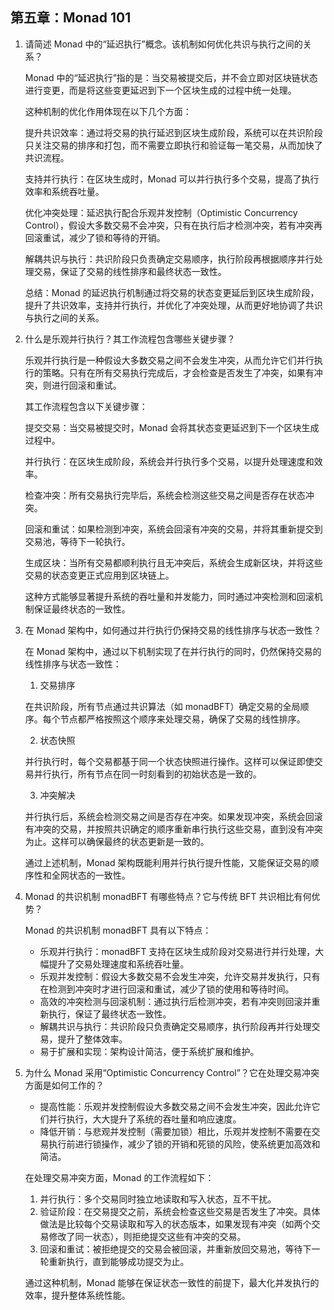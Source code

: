 ## 第五章：Monad 101

1. 请简述 Monad 中的“延迟执行”概念。该机制如何优化共识与执行之间的关系？

   Monad 中的“延迟执行”指的是：当交易被提交后，并不会立即对区块链状态进行变更，而是将这些变更延迟到下一个区块生成的过程中统一处理。

   这种机制的优化作用体现在以下几个方面：

   提升共识效率：通过将交易的执行延迟到区块生成阶段，系统可以在共识阶段只关注交易的排序和打包，而不需要立即执行和验证每一笔交易，从而加快了共识流程。

   支持并行执行：在区块生成时，Monad 可以并行执行多个交易，提高了执行效率和系统吞吐量。

   优化冲突处理：延迟执行配合乐观并发控制（Optimistic Concurrency Control），假设大多数交易不会冲突，只有在执行后才检测冲突，若有冲突再回滚重试，减少了锁和等待的开销。

   解耦共识与执行：共识阶段只负责确定交易顺序，执行阶段再根据顺序并行处理交易，保证了交易的线性排序和最终状态一致性。

   总结：Monad 的延迟执行机制通过将交易的状态变更延后到区块生成阶段，提升了共识效率，支持并行执行，并优化了冲突处理，从而更好地协调了共识与执行之间的关系。

2. 什么是乐观并行执行？其工作流程包含哪些关键步骤？

   乐观并行执行是一种假设大多数交易之间不会发生冲突，从而允许它们并行执行的策略。只有在所有交易执行完成后，才会检查是否发生了冲突，如果有冲突，则进行回滚和重试。

   其工作流程包含以下关键步骤：

   提交交易：当交易被提交时，Monad 会将其状态变更延迟到下一个区块生成过程中。

   并行执行：在区块生成阶段，系统会并行执行多个交易，以提升处理速度和效率。

   检查冲突：所有交易执行完毕后，系统会检测这些交易之间是否存在状态冲突。

   回滚和重试：如果检测到冲突，系统会回滚有冲突的交易，并将其重新提交到交易池，等待下一轮执行。

   生成区块：当所有交易都顺利执行且无冲突后，系统会生成新区块，并将这些交易的状态变更正式应用到区块链上。

   这种方式能够显著提升系统的吞吐量和并发能力，同时通过冲突检测和回滚机制保证最终状态的一致性。

3. 在 Monad 架构中，如何通过并行执行仍保持交易的线性排序与状态一致性？

   在 Monad 架构中，通过以下机制实现了在并行执行的同时，仍然保持交易的线性排序与状态一致性：

   1. 交易排序

   在共识阶段，所有节点通过共识算法（如 monadBFT）确定交易的全局顺序。每个节点都严格按照这个顺序来处理交易，确保了交易的线性排序。

   2. 状态快照

   并行执行时，每个交易都基于同一个状态快照进行操作。这样可以保证即使交易并行执行，所有节点在同一时刻看到的初始状态是一致的。

   3. 冲突解决

   并行执行后，系统会检测交易之间是否存在冲突。如果发现冲突，系统会回滚有冲突的交易，并按照共识确定的顺序重新串行执行这些交易，直到没有冲突为止。这样可以确保最终的状态更新是一致的。

   通过上述机制，Monad 架构既能利用并行执行提升性能，又能保证交易的顺序性和全网状态的一致性。

4. Monad 的共识机制 monadBFT 有哪些特点？它与传统 BFT 共识相比有何优势？

   Monad 的共识机制 monadBFT 具有以下特点：

   - 乐观并行执行：monadBFT 支持在区块生成阶段对交易进行并行处理，大幅提升了交易处理速度和系统吞吐量。
   - 乐观并发控制：假设大多数交易不会发生冲突，允许交易并发执行，只有在检测到冲突时才进行回滚和重试，减少了锁的使用和等待时间。
   - 高效的冲突检测与回滚机制：通过执行后检测冲突，若有冲突则回滚并重新执行，保证了最终状态一致性。
   - 解耦共识与执行：共识阶段只负责确定交易顺序，执行阶段再并行处理交易，提升了整体效率。
   - 易于扩展和实现：架构设计简洁，便于系统扩展和维护。

5. 为什么 Monad 采用“Optimistic Concurrency Control”？它在处理交易冲突方面是如何工作的？

   - 提高性能：乐观并发控制假设大多数交易之间不会发生冲突，因此允许它们并行执行，大大提升了系统的吞吐量和响应速度。
   - 降低开销：与悲观并发控制（需要加锁）相比，乐观并发控制不需要在交易执行前进行锁操作，减少了锁的开销和死锁的风险，使系统更加高效和简洁。

   在处理交易冲突方面，Monad 的工作流程如下：

   1. 并行执行：多个交易同时独立地读取和写入状态，互不干扰。
   2. 验证阶段：在交易提交之前，系统会检查这些交易是否发生了冲突。具体做法是比较每个交易读取和写入的状态版本，如果发现有冲突（如两个交易修改了同一状态），则拒绝提交这些有冲突的交易。
   3. 回滚和重试：被拒绝提交的交易会被回滚，并重新放回交易池，等待下一轮重新执行，直到能够成功提交为止。

   通过这种机制，Monad 能够在保证状态一致性的前提下，最大化并发执行的效率，提升整体系统性能。
